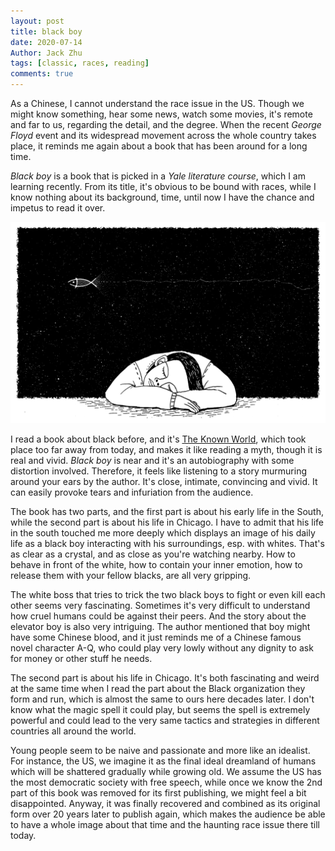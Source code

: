 ```yaml
---
layout: post
title: black boy
date: 2020-07-14
Author: Jack Zhu
tags: [classic, races, reading]
comments: true
---
```


As a Chinese, I cannot understand the race issue in the US. Though we might know something, hear some news, watch some movies, it's remote and far to us, regarding the detail, and the degree. When the recent *George Floyd* event and its widespread movement across the whole country takes place, it reminds me again about a book that has been around for a long time.

*Black boy* is a book that is picked in a *Yale literature course*, which I am learning recently. From its title, it's obvious to be bound with races, while I know nothing about its background, time, until now I have the chance and impetus to read it over.

![black boy](../images/black-boy.png)

I read a book about black before, and it's [The Known World](/the-known-world/), which took place too far away from today, and makes it like reading a myth, though it is real and vivid. *Black boy* is near and it's an autobiography with some distortion involved. Therefore, it feels like listening to a story murmuring around your ears by the author. It's close, intimate, convincing and vivid. It can easily provoke tears and infuriation from the audience.

The book has two parts, and the first part is about his early life in the South, while the second part is about his life in Chicago. I have to admit that his life in the south touched me more deeply which displays an image of his daily life as a black boy interacting with his surroundings, esp. with whites. That's as clear as a crystal, and as close as you're watching nearby. How to behave in front of the white, how to contain your inner emotion, how to release them with your fellow blacks, are all very gripping.

The white boss that tries to trick the two black boys to fight or even kill each other seems very fascinating. Sometimes it's very difficult to understand how cruel humans could be against their peers. And the story about the elevator boy is also very intriguing. The author mentioned that boy might have some Chinese blood, and it just reminds me of a Chinese famous novel character A-Q, who could play very lowly without any dignity to ask for money or other stuff he needs.

The second part is about his life in Chicago. It's both fascinating and weird at the same time when I read the part about the Black organization they form and run, which is almost the same to ours here decades later. I don't know what the magic spell it could play, but seems the spell is extremely powerful and could lead to the very same tactics and strategies in different countries all around the world.

Young people seem to be naive and passionate and more like an idealist. For instance, the US, we imagine it as the final ideal dreamland of humans which will be shattered gradually while growing old. We assume the US has the most democratic society with free speech, while once we know the 2nd part of this book was removed for its first publishing, we might feel a bit disappointed. Anyway, it was finally recovered and combined as its original form over 20 years later to publish again, which makes the audience be able to have a whole image about that time and the haunting race issue there till today.